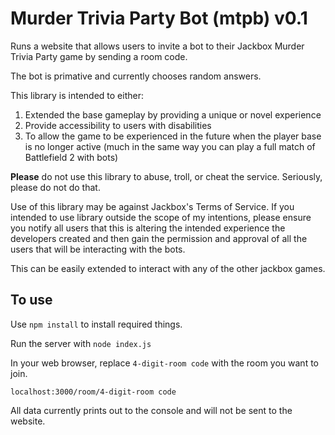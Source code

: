 # Murder Trivia Party Bot (mtpb) v0.1

Runs a website that allows users to invite a bot to their Jackbox Murder Trivia Party game by sending a room code.

The bot is primative and currently chooses random answers.

This library is intended to either:
1. Extended the base gameplay by providing a unique or novel experience
2. Provide accessibility to users with disabilities
3. To allow the game to be experienced in the future when the player base is no longer active (much in the same way you can play a full match of Battlefield 2 with bots)

**Please** do not use this library to abuse, troll, or cheat the service. Seriously, please do not do that.

Use of this library may be against Jackbox's Terms of Service. If you intended to use library outside the scope of my intentions, please ensure you notify all users that this is altering the intended experience the developers created and then gain the permission and approval of all the users that will be interacting with the bots.

This can be easily extended to interact with any of the other jackbox games.

## To use
Use `npm install` to install required things.

Run the server with `node index.js`

In your web browser, replace `4-digit-room code` with the room you want to join.
```
localhost:3000/room/4-digit-room code
```

All data currently prints out to the console and will not be sent to the website.

